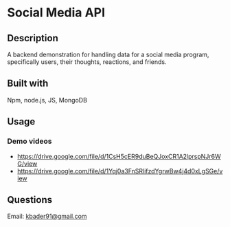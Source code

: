 # Social Media API

## Description
A backend demonstration for handling data for a social media program, specifically users, their thoughts, reactions, and friends.

## Built with
Npm, node.js, JS, MongoDB

## Usage
### Demo videos
* https://drive.google.com/file/d/1CsH5cER9duBeQJoxCR1A2lprspNJr6WG/view
* https://drive.google.com/file/d/1Yqj0a3FnSRlifzdYgrwBw4j4d0xLgSGe/view

## Questions
Email: kbader91@gmail.com